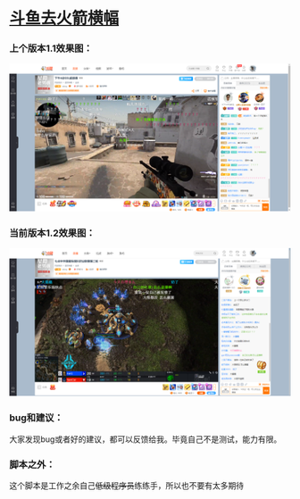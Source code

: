 # [斗鱼去火箭横幅](https://greasyfork.org/zh-CN/scripts/381934-%E6%96%97%E9%B1%BC%E5%8E%BB%E7%81%AB%E7%AE%AD%E6%A8%AA%E5%B9%85)

### 上个版本1.1效果图：

![上个版本1.1](image/douyu1.png)

### 当前版本1.2效果图：
![当前版本1.2](image/douyu2.png)

### bug和建议：

大家发现bug或者好的建议，都可以反馈给我。毕竟自己不是测试，能力有限。

### 脚本之外：

这个脚本是工作之余自己<del>低级程序员</del>练练手，所以也不要有太多期待